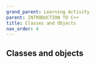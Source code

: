 ```yaml
---
grand_parent: Learning Activity
parent: INTRODUCTION TO C++
title: Classes and Objects
nav_order: 4
---
```


 Classes and objects
--------------------------------------------------------------------------------

